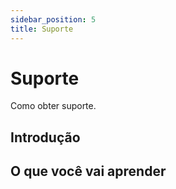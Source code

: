 ```yaml
---
sidebar_position: 5
title: Suporte
---
```


# Suporte

Como obter suporte.

## Introdução

## O que você vai aprender
